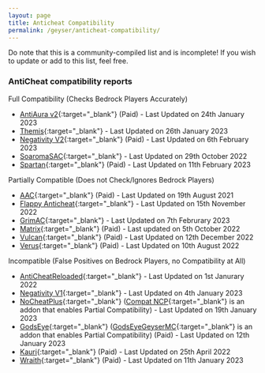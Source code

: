 ```yaml
---
layout: page
title: Anticheat Compatibility
permalink: /geyser/anticheat-compatibility/
---
```


Do note that this is a community-compiled list and is incomplete! If you wish to update or add to this list, feel free.

### AntiCheat compatibility reports

Full Compatibility (Checks Bedrock Players Accurately)

- [AntiAura v2](https://www.spigotmc.org/resources/1368/){:target="_blank"} (Paid) - Last Updated on 24th January 2023
- [Themis](https://www.spigotmc.org/resources/90766/){:target="_blank"} - Last Updated on 26th January 2023
- [Negativity V2](https://www.spigotmc.org/resources/86874/){:target="_blank"} (Paid) - Last Updated on 6th February 2023
- [SoaromaSAC](https://www.spigotmc.org/resources/87702/){:target="_blank"} - Last Updated on 29th October 2022
- [Spartan](https://www.spigotmc.org/resources/25638/){:target="_blank"} (Paid) - Last Updated on 11th February 2023

Partially Compatible (Does not Check/Ignores Bedrock Players)

- [AAC](https://www.spigotmc.org/resources/6442/){:target="_blank"} (Paid) - Last Updated on 19th August 2021
- [Flappy Anticheat](https://www.spigotmc.org/resources/92180/){:target="_blank"} - Last Updated on 15th November 2022
- [GrimAC](https://github.com/MWHunter/Grim){:target="_blank"} - Last Updated on 7th Februrary 2023
- [Matrix](https://matrix.rip/){:target="_blank"} (Paid) - Last updated on 5th October 2022
- [Vulcan](https://www.spigotmc.org/resources/83626/){:target="_blank"} (Paid) - Last Updated on 12th December 2022
- [Verus](https://verus.ac){:target="_blank"} (Paid) - Last Updated on 10th August 2022

Incompatible (False Positives on Bedrock Players, no Compatibility at All)

- [AntiCheatReloaded](https://www.spigotmc.org/resources/23799/){:target="_blank"} - Last Updated on 1st Janurary 2022
- [Negativity V1](https://www.spigotmc.org/resources/48399/){:target="_blank"} - Last Updated on 4th January 2023
- [NoCheatPlus](https://ci.codemc.io/job/Updated-NoCheatPlus/job/Updated-NoCheatPlus/){:target="_blank"} ([Compat NCP](https://github.com/Updated-NoCheatPlus/CompatNoCheatPlus/){:target="_blank"} is an addon that enables Partial Compatibility) - Last Updated on 19th January 2023
- [GodsEye](https://www.spigotmc.org/resources/69595/){:target="_blank"} ([GodsEyeGeyserMC](https://github.com/TheDejavu/GodsEyeGeyserMC/releases){:target="_blank"} is an addon that enables Partial Compatibility) (Paid) - Last Updated on 12th January 2023
- [Kauri](https://www.spigotmc.org/resources/53721/){:target="_blank"} (Paid) - Last Updated on 25th April 2022
- [Wraith](https://www.spigotmc.org/resources/66887/){:target="_blank"} (Paid) - Last Updated on 11th January 2023

